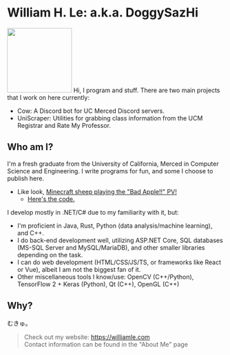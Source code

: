 # William H. Le: a.k.a. DoggySazHi

<img src="https://williamle.com/staticstuff/san_transparent.png" width="150" />
Hi, I program and stuff. There are two main projects that I work on here currently:

- Cow: A Discord bot for UC Merced Discord servers.
- UniScraper: Utilities for grabbing class information from the UCM Registrar and Rate My Professor.

## Who am I?
I'm a fresh graduate from the University of California, Merced in Computer Science and Engineering. I write programs for fun, and some I choose to publish here.
- Like look, [Minecraft sheep playing the "Bad Apple!!" PV!](https://williamle.com/staticstuff/Bad_Apple_Demo.mp4)
  - [Here's the code.](https://github.com/DoggySazHi/RCONHelper)

I develop mostly in .NET/C# due to my familiarity with it, but:
- I'm proficient in Java, Rust, Python (data analysis/machine learning), and C++.
- I do back-end development well, utilizing ASP.NET Core, SQL databases (MS-SQL Server and MySQL/MariaDB), and other smaller libraries depending on the task.
- I can do web development (HTML/CSS/JS/TS, or frameworks like React or Vue), albeit I am not the biggest fan of it.
- Other miscellaneous tools I know/use: OpenCV (C++/Python), TensorFlow 2 + Keras (Python), Qt (C++), OpenGL (C++)

## Why?
むきゅ。
> Check out my website: https://williamle.com  
> Contact information can be found in the "About Me" page
<!--
*i also like playing touhou*
neko miko reimu ai shiteru
neko miko reimu nani shiteru
neko miko reimu stop reading this
-->
